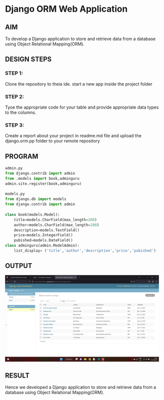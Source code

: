 # Django ORM Web Application

## AIM
To develop a Django application to store and retrieve data from a database using Object Relational Mapping(ORM).

## DESIGN STEPS

### STEP 1:
Clone the repository to theia ide. start a new app inside the project folder



### STEP 2:
Tyoe the appropriate code for your table and provide appropriate data types to the columns.



### STEP 3:

Create a report about your project in readme.md file and upload the django.orm.pp folder to your remote repository


## PROGRAM
```python
admin.py 
from django.contrib import admin
from .models import book,adminguru
admin.site.register(book,adminguru)

models.py
from django.db import models
from django.contrib import admin

class book(models.Model):
    title=models.CharField(max_length=200)
    author=models.CharField(max_length=200)
    description=models.TextField()
    price=models.IntegerField()
    pubished=models.DateField()
class adminguru(admin.ModelAdmin):
    list_display= ('title','author','description','price','pubished')
```


## OUTPUT

![label](./books.png)

## RESULT
Hence we developed a Django application to store and retrieve data from a database using Object Relational Mapping(ORM).
